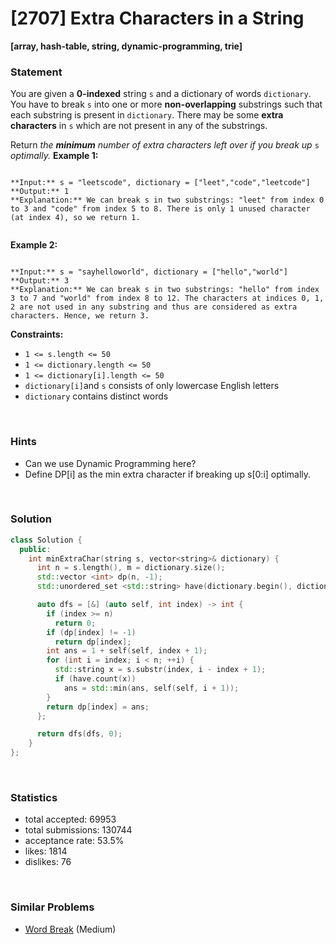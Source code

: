 # [2707] Extra Characters in a String

**[array, hash-table, string, dynamic-programming, trie]**

### Statement

You are given a **0-indexed** string `s` and a dictionary of words `dictionary`. You have to break `s` into one or more **non-overlapping** substrings such that each substring is present in `dictionary`. There may be some **extra characters** in `s` which are not present in any of the substrings.

Return *the **minimum** number of extra characters left over if you break up* `s` *optimally.*
**Example 1:**

```

**Input:** s = "leetscode", dictionary = ["leet","code","leetcode"]
**Output:** 1
**Explanation:** We can break s in two substrings: "leet" from index 0 to 3 and "code" from index 5 to 8. There is only 1 unused character (at index 4), so we return 1.


```

**Example 2:**

```

**Input:** s = "sayhelloworld", dictionary = ["hello","world"]
**Output:** 3
**Explanation:** We can break s in two substrings: "hello" from index 3 to 7 and "world" from index 8 to 12. The characters at indices 0, 1, 2 are not used in any substring and thus are considered as extra characters. Hence, we return 3.

```

**Constraints:**
* `1 <= s.length <= 50`
* `1 <= dictionary.length <= 50`
* `1 <= dictionary[i].length <= 50`
* `dictionary[i]`and `s` consists of only lowercase English letters
* `dictionary` contains distinct words


<br />

### Hints

- Can we use Dynamic Programming here?
- Define DP[i] as the min extra character if breaking up s[0:i] optimally.

<br />

### Solution

```cpp
class Solution {
  public:
    int minExtraChar(string s, vector<string>& dictionary) {
      int n = s.length(), m = dictionary.size();
      std::vector <int> dp(n, -1);
      std::unordered_set <std::string> have(dictionary.begin(), dictionary.end());

      auto dfs = [&] (auto self, int index) -> int {
        if (index >= n)
          return 0;
        if (dp[index] != -1)
          return dp[index];
        int ans = 1 + self(self, index + 1);
        for (int i = index; i < n; ++i) {
          std::string x = s.substr(index, i - index + 1);
          if (have.count(x))
            ans = std::min(ans, self(self, i + 1));
        }
        return dp[index] = ans;
      };

      return dfs(dfs, 0);
    }
};
```

<br />

### Statistics

- total accepted: 69953
- total submissions: 130744
- acceptance rate: 53.5%
- likes: 1814
- dislikes: 76

<br />

### Similar Problems

- [Word Break](https://leetcode.com/problems/word-break) (Medium)
